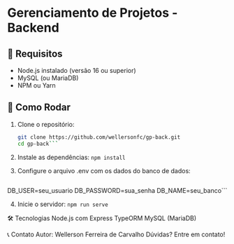 # Gerenciamento de Projetos - Backend

## 📌 Requisitos

- Node.js instalado (versão 16 ou superior)
- MySQL (ou MariaDB)
- NPM ou Yarn

## 🚀 Como Rodar

1. Clone o repositório:
   ```bash
   git clone https://github.com/wellersonfc/gp-back.git
   cd gp-back```

2. Instale as dependências:
```npm install```

3. Configure o arquivo .env com os dados do banco de dados:
   ```DB_HOST=localhost
DB_USER=seu_usuario
DB_PASSWORD=sua_senha
DB_NAME=seu_banco```

4. Inicie o servidor:
```npm run serve```

🛠️ Tecnologias
Node.js com Express
TypeORM
MySQL (MariaDB)

📞 Contato
Autor: Wellerson Ferreira de Carvalho
Dúvidas? Entre em contato!


